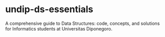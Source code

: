 # undip-ds-essentials
A comprehensive guide to Data Structures: code, concepts, and solutions for Informatics students at Universitas Diponegoro.
